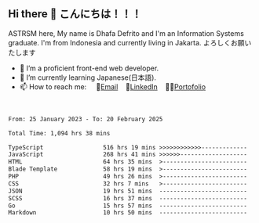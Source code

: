 ## Hi there 👋 こんにちは！！！
ASTRSM here, My name is Dhafa Defrito and I'm an Information Systems graduate. I'm from Indonesia and currently living in Jakarta. よろしくお願いたします

- 🔭 I’m a proficient front-end web developer.
- 🌱 I’m currently learning Japanese(日本語).
- 📫 How to reach me: &nbsp;&nbsp;&nbsp;&nbsp;📧[Email](ddefrito@gmail.com)&nbsp;&nbsp;&nbsp;&nbsp;💼[LinkedIn](https://www.linkedin.com/in/dhafa-defrita-rama-yudistira-9357a9229/)&nbsp;&nbsp;&nbsp;&nbsp;👨‍🎨[Portofolio](https://ddefrito.vercel.app/)
<br>
<!-- <p align="left">
<a href="https://github.com/ASTRSM">
  <img height="180em" src="https://github-readme-stats-eight-theta.vercel.app/api?username=ASTRSM&show_icons=true&theme=dracula&include_all_commits=true&count_private=true"/>
  <img height="180em" src="https://github-readme-stats-eight-theta.vercel.app/api/top-langs/?username=ASTRSM&layout=compact&langs_count=8&theme=dracula"/>
</a>
</p> -->

<!--START_SECTION:waka-->

```txt
From: 25 January 2023 - To: 20 February 2025

Total Time: 1,094 hrs 38 mins

TypeScript                 516 hrs 19 mins >>>>>>>>>>>>-------------   47.17 %
JavaScript                 268 hrs 41 mins >>>>>>-------------------   24.55 %
HTML                       64 hrs 35 mins  >------------------------   05.90 %
Blade Template             58 hrs 19 mins  >------------------------   05.33 %
PHP                        49 hrs 26 mins  >------------------------   04.52 %
CSS                        32 hrs 7 mins   >------------------------   02.94 %
JSON                       19 hrs 51 mins  -------------------------   01.81 %
SCSS                       16 hrs 37 mins  -------------------------   01.52 %
Go                         15 hrs 57 mins  -------------------------   01.46 %
Markdown                   10 hrs 50 mins  -------------------------   00.99 %
```

<!--END_SECTION:waka-->

